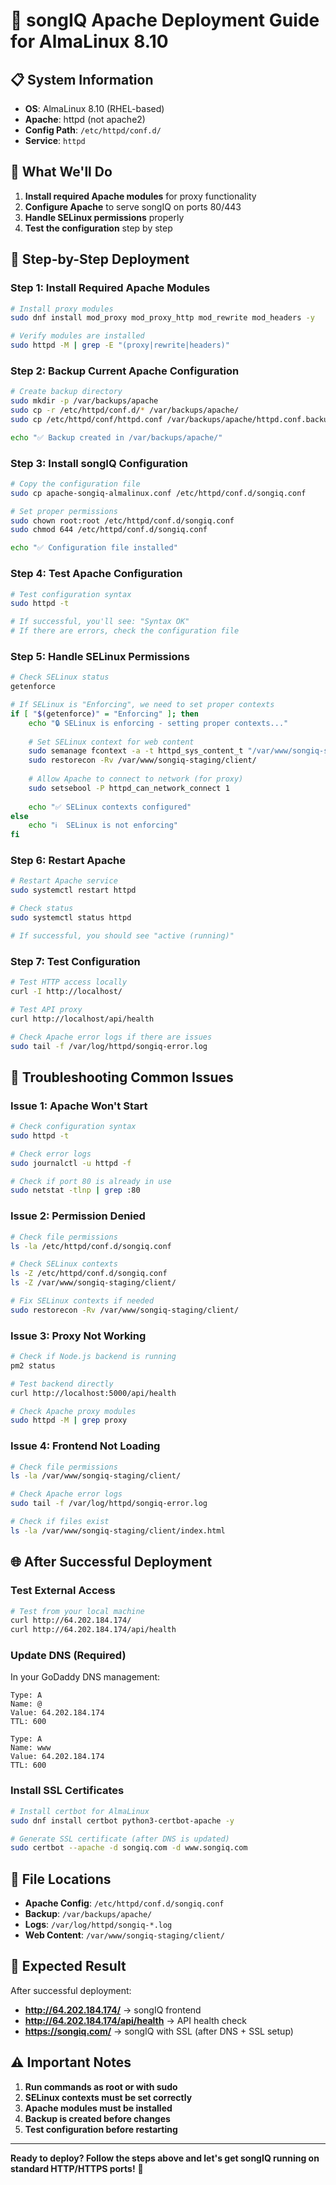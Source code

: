 # 🚀 songIQ Apache Deployment Guide for AlmaLinux 8.10

## 📋 **System Information**
- **OS**: AlmaLinux 8.10 (RHEL-based)
- **Apache**: httpd (not apache2)
- **Config Path**: `/etc/httpd/conf.d/`
- **Service**: `httpd`

## 🎯 **What We'll Do**
1. **Install required Apache modules** for proxy functionality
2. **Configure Apache** to serve songIQ on ports 80/443
3. **Handle SELinux permissions** properly
4. **Test the configuration** step by step

## 🚀 **Step-by-Step Deployment**

### **Step 1: Install Required Apache Modules**
```bash
# Install proxy modules
sudo dnf install mod_proxy mod_proxy_http mod_rewrite mod_headers -y

# Verify modules are installed
sudo httpd -M | grep -E "(proxy|rewrite|headers)"
```

### **Step 2: Backup Current Apache Configuration**
```bash
# Create backup directory
sudo mkdir -p /var/backups/apache
sudo cp -r /etc/httpd/conf.d/* /var/backups/apache/
sudo cp /etc/httpd/conf/httpd.conf /var/backups/apache/httpd.conf.backup

echo "✅ Backup created in /var/backups/apache/"
```

### **Step 3: Install songIQ Configuration**
```bash
# Copy the configuration file
sudo cp apache-songiq-almalinux.conf /etc/httpd/conf.d/songiq.conf

# Set proper permissions
sudo chown root:root /etc/httpd/conf.d/songiq.conf
sudo chmod 644 /etc/httpd/conf.d/songiq.conf

echo "✅ Configuration file installed"
```

### **Step 4: Test Apache Configuration**
```bash
# Test configuration syntax
sudo httpd -t

# If successful, you'll see: "Syntax OK"
# If there are errors, check the configuration file
```

### **Step 5: Handle SELinux Permissions**
```bash
# Check SELinux status
getenforce

# If SELinux is "Enforcing", we need to set proper contexts
if [ "$(getenforce)" = "Enforcing" ]; then
    echo "🔒 SELinux is enforcing - setting proper contexts..."
    
    # Set SELinux context for web content
    sudo semanage fcontext -a -t httpd_sys_content_t "/var/www/songiq-staging/client(/.*)?"
    sudo restorecon -Rv /var/www/songiq-staging/client/
    
    # Allow Apache to connect to network (for proxy)
    sudo setsebool -P httpd_can_network_connect 1
    
    echo "✅ SELinux contexts configured"
else
    echo "ℹ️  SELinux is not enforcing"
fi
```

### **Step 6: Restart Apache**
```bash
# Restart Apache service
sudo systemctl restart httpd

# Check status
sudo systemctl status httpd

# If successful, you should see "active (running)"
```

### **Step 7: Test Configuration**
```bash
# Test HTTP access locally
curl -I http://localhost/

# Test API proxy
curl http://localhost/api/health

# Check Apache error logs if there are issues
sudo tail -f /var/log/httpd/songiq-error.log
```

## 🔧 **Troubleshooting Common Issues**

### **Issue 1: Apache Won't Start**
```bash
# Check configuration syntax
sudo httpd -t

# Check error logs
sudo journalctl -u httpd -f

# Check if port 80 is already in use
sudo netstat -tlnp | grep :80
```

### **Issue 2: Permission Denied**
```bash
# Check file permissions
ls -la /etc/httpd/conf.d/songiq.conf

# Check SELinux contexts
ls -Z /etc/httpd/conf.d/songiq.conf
ls -Z /var/www/songiq-staging/client/

# Fix SELinux contexts if needed
sudo restorecon -Rv /var/www/songiq-staging/client/
```

### **Issue 3: Proxy Not Working**
```bash
# Check if Node.js backend is running
pm2 status

# Test backend directly
curl http://localhost:5000/api/health

# Check Apache proxy modules
sudo httpd -M | grep proxy
```

### **Issue 4: Frontend Not Loading**
```bash
# Check file permissions
ls -la /var/www/songiq-staging/client/

# Check Apache error logs
sudo tail -f /var/log/httpd/songiq-error.log

# Check if files exist
ls -la /var/www/songiq-staging/client/index.html
```

## 🌐 **After Successful Deployment**

### **Test External Access**
```bash
# Test from your local machine
curl http://64.202.184.174/
curl http://64.202.184.174/api/health
```

### **Update DNS (Required)**
In your GoDaddy DNS management:
```
Type: A
Name: @
Value: 64.202.184.174
TTL: 600

Type: A
Name: www
Value: 64.202.184.174
TTL: 600
```

### **Install SSL Certificates**
```bash
# Install certbot for AlmaLinux
sudo dnf install certbot python3-certbot-apache -y

# Generate SSL certificate (after DNS is updated)
sudo certbot --apache -d songiq.com -d www.songiq.com
```

## 📁 **File Locations**
- **Apache Config**: `/etc/httpd/conf.d/songiq.conf`
- **Backup**: `/var/backups/apache/`
- **Logs**: `/var/log/httpd/songiq-*.log`
- **Web Content**: `/var/www/songiq-staging/client/`

## 🎉 **Expected Result**
After successful deployment:
- **http://64.202.184.174/** → songIQ frontend
- **http://64.202.184.174/api/health** → API health check
- **https://songiq.com/** → songIQ with SSL (after DNS + SSL setup)

## ⚠️ **Important Notes**
1. **Run commands as root or with sudo**
2. **SELinux contexts must be set correctly**
3. **Apache modules must be installed**
4. **Backup is created before changes**
5. **Test configuration before restarting**

---

**Ready to deploy? Follow the steps above and let's get songIQ running on standard HTTP/HTTPS ports!** 🚀
